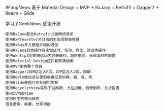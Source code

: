 #FangNews
基于 Material Design + MVP + RxJava + Retrofit + Dagger2 + Realm + Glide

学习了GeekNews,感谢开源


    使用RxJava配合Retrofit2做网络请求
    使用RxPresenter对订阅的生命周期做管理
    使用RxBus来方便组件间的通信
    使用RxJava其他操作符来做延时、轮询、转化、筛选等操作
    使用okhttp3对网络返回内容做缓存，超时重连、头部消息的配置
    使用Material Design控件和转场动画
    使用MVP架构整个项目
    使用Dagger2将M层注入P层，将P层注入V层，解耦
    使用Realm做阅读记录和收藏记录的增、删、查、改
    使用Glide做图片的处理和加载
    使用RecyclerView实现下拉刷新、上拉加载、侧滑删除、长按拖曳
    使用x5WebView
    使用原生的夜间模式
    包含搜索，收藏，分享功能
   
